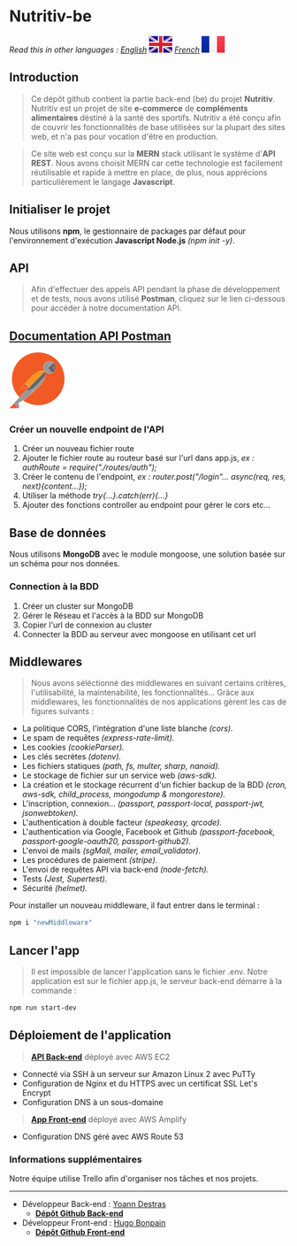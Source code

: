 # Nutritiv-be

*Read this in other languages : 
[English](README.md) 
![GB-flag.](/public/images/GB@2x.png "This is the GB flag.") 
[French](README.fr.md) 
![FR-flag.](/public/images/FR@2x.png "This is the french flag.")*
## Introduction

>Ce dépôt github contient la partie back-end (be) du projet **Nutritiv**.
Nutritiv est un projet de site **e-commerce** de **compléments alimentaires** déstiné à la santé des sportifs.
Nutritiv a été conçu afin de couvrir les fonctionnalités de base utilisées sur la plupart des sites web, et n'a pas pour vocation d'être en production.

>Ce site web est conçu sur la **MERN** stack utilisant le système d'**API REST**.
Nous avons choisit MERN car cette technologie est facilement réutilisable et rapide à mettre en place, de plus, nous apprécions particulièrement le langage **Javascript**.
## Initialiser le projet

Nous utilisons **npm**, le gestionnaire de packages par défaut pour l'environnement d'exécution **Javascript Node.js** *(npm init -y)*.
## API

> Afin d'effectuer des appels API pendant la phase de développement et de tests, nous avons utilisé **Postman**, cliquez sur le lien ci-dessous pour accéder à notre documentation API.
 
 
 ## [**Documentation API Postman**](https://documenter.getpostman.com/view/15856568/UVkpMv2U#78474388-f20b-460c-9300-705113cadee4) 
![postman logo.](/public/images/postman_logo.png "This is the postman logo.")
### Créer un nouvelle endpoint de l'API

1. Créer un nouveau fichier route
2. Ajouter le fichier route au routeur basé sur l'url dans app.js, *ex : authRoute = require("./routes/auth");*
3. Créer le contenu de l'endpoint, *ex : router.post("/login"... async(req, res, next){content...});*
4. Utiliser la méthode *try{...}.catch(err){...}*
5. Ajouter des fonctions controller au endpoint pour gérer le cors etc...

## Base de données

Nous utilisons **MongoDB** avec le module mongoose, une solution basée sur un schéma pour nos données.
### Connection à la BDD

1. Créer un cluster sur MongoDB
2. Gérer le Réseau et l'accès à la BDD sur MongoDB
3. Copier l'url de connexion au cluster
4. Connecter la BDD au serveur avec mongoose en utilisant cet url
## Middlewares

>Nous avons séléctionné des middlewares en suivant certains critères, l'utilisabilité, la maintenabilité, les fonctionnalités...
Grâce aux middlewares, les fonctionnalités de nos applications gèrent les cas de figures suivants :
- La politique CORS, l'intégration d'une liste blanche *(cors).*
- Le spam de requêtes *(express-rate-limit).*
- Les cookies *(cookieParser).*
- Les clés secrètes *(dotenv).*
- Les fichiers statiques *(path, fs, multer, sharp, nanoid).*
- Le stockage de fichier sur un service web *(aws-sdk).*
- La création et le stockage récurrent d'un fichier backup de la BDD *(cron, aws-sdk, child_process, mongodump & mongorestore).*
- L'inscription, connexion... *(passport, passport-local, passport-jwt, jsonwebtoken).*
- L'authentication à double facteur *(speakeasy, qrcode).*
- L'authentication via Google, Facebook et Github *(passport-facebook, passport-google-oauth20, passport-github2).*
- L'envoi de mails *(sgMail, mailer, email_validator).*
- Les procédures de paiement *(stripe).*
- L'envoi de requêtes API via back-end *(node-fetch).*
- Tests *(Jest, Supertest).*
- Sécurité *(helmet).*

Pour installer un nouveau middleware, il faut entrer dans le terminal : 
```bash
npm i "newMiddleware"
```

## Lancer l'app

>Il est impossible de lancer l'application sans le fichier .env.
Notre application est sur le fichier app.js, le serveur back-end démarre à la commande :
```bash
npm run start-dev 
```

## Déploiement de l'application

> [**API Back-end**](https://api.nutritiv.app/) déployé avec AWS EC2
- Connecté via SSH à un serveur sur Amazon Linux 2 avec PuTTy
- Configuration de Nginx et du HTTPS avec un certificat SSL Let's Encrypt
- Configuration DNS à un sous-domaine

> [**App Front-end**](https://www.nutritiv.app/) déployé avec AWS Amplify
- Configuration DNS géré avec AWS Route 53

### Informations supplémentaires

Notre équipe utilise Trello afin d'organiser nos tâches et nos projets.
___
- Développeur Back-end : [Yoann Destras](https://github.com/yoanndestras)
  - [**Dépôt Github Back-end**](https://github.com/yoanndestras/nutritiv-be)
- Développeur Front-end : [Hugo Bonpain](https://github.com/Monstarrrr)
  - [**Dépôt Github Front-end**](https://github.com/Monstarrrr/nutritiv-fe)


